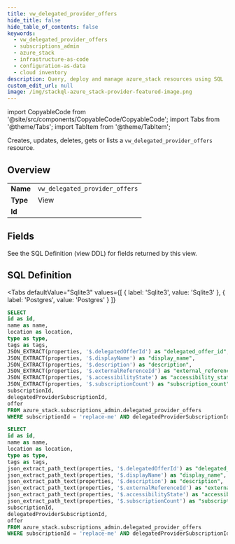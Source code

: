 ```yaml
--- 
title: vw_delegated_provider_offers
hide_title: false
hide_table_of_contents: false
keywords:
  - vw_delegated_provider_offers
  - subscriptions_admin
  - azure_stack
  - infrastructure-as-code
  - configuration-as-data
  - cloud inventory
description: Query, deploy and manage azure_stack resources using SQL
custom_edit_url: null
image: /img/stackql-azure_stack-provider-featured-image.png
---
```


import CopyableCode from '@site/src/components/CopyableCode/CopyableCode';
import Tabs from '@theme/Tabs';
import TabItem from '@theme/TabItem';

Creates, updates, deletes, gets or lists a <code>vw_delegated_provider_offers</code> resource.

## Overview
<table><tbody>
<tr><td><b>Name</b></td><td><code>vw_delegated_provider_offers</code></td></tr>
<tr><td><b>Type</b></td><td>View</td></tr>
<tr><td><b>Id</b></td><td><CopyableCode code="azure_stack.subscriptions_admin.vw_delegated_provider_offers" /></td></tr>
</tbody></table>

## Fields

See the SQL Definition (view DDL) for fields returned by this view.

## SQL Definition

<Tabs
defaultValue="Sqlite3"
values={[
{ label: 'Sqlite3', value: 'Sqlite3' },
{ label: 'Postgres', value: 'Postgres' }
]}
>
<TabItem value="Sqlite3">

```sql
SELECT
id as id,
name as name,
location as location,
type as type,
tags as tags,
JSON_EXTRACT(properties, '$.delegatedOfferId') as "delegated_offer_id",
JSON_EXTRACT(properties, '$.displayName') as "display_name",
JSON_EXTRACT(properties, '$.description') as "description",
JSON_EXTRACT(properties, '$.externalReferenceId') as "external_reference_id",
JSON_EXTRACT(properties, '$.accessibilityState') as "accessibility_state",
JSON_EXTRACT(properties, '$.subscriptionCount') as "subscription_count",
subscriptionId,
delegatedProviderSubscriptionId,
offer
FROM azure_stack.subscriptions_admin.delegated_provider_offers
WHERE subscriptionId = 'replace-me' AND delegatedProviderSubscriptionId = 'replace-me';
```

</TabItem>
<TabItem value="Postgres">

```sql
SELECT
id as id,
name as name,
location as location,
type as type,
tags as tags,
json_extract_path_text(properties, '$.delegatedOfferId') as "delegated_offer_id",
json_extract_path_text(properties, '$.displayName') as "display_name",
json_extract_path_text(properties, '$.description') as "description",
json_extract_path_text(properties, '$.externalReferenceId') as "external_reference_id",
json_extract_path_text(properties, '$.accessibilityState') as "accessibility_state",
json_extract_path_text(properties, '$.subscriptionCount') as "subscription_count",
subscriptionId,
delegatedProviderSubscriptionId,
offer
FROM azure_stack.subscriptions_admin.delegated_provider_offers
WHERE subscriptionId = 'replace-me' AND delegatedProviderSubscriptionId = 'replace-me';
```

</TabItem>
</Tabs>
